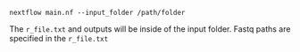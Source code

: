 `nextflow main.nf --input_folder /path/folder`

The `r_file.txt` and outputs will be inside of the input folder. Fastq paths are specified in the `r_file.txt`
